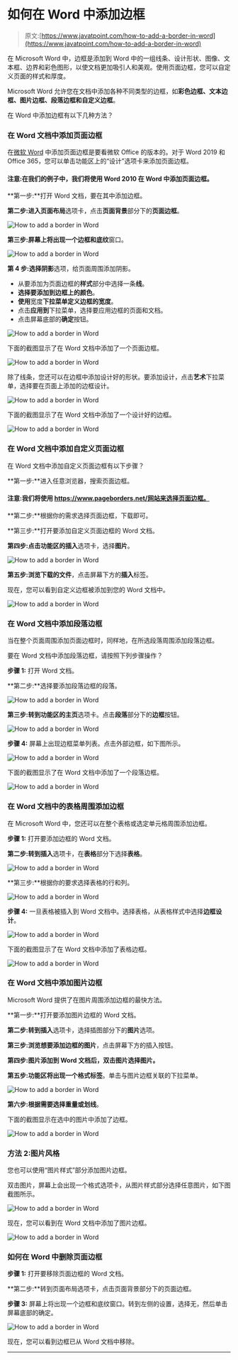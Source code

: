 # 如何在 Word 中添加边框

> 原文:[https://www.javatpoint.com/how-to-add-a-border-in-word](https://www.javatpoint.com/how-to-add-a-border-in-word)

在 Microsoft Word 中，边框是添加到 Word 中的一组线条、设计形状、图像、文本框、边界和彩色图形，以使文档更加吸引人和美观。使用页面边框，您可以自定义页面的样式和厚度。

Microsoft Word 允许您在文档中添加各种不同类型的边框，如**彩色边框、文本边框、图片边框、段落边框和自定义边框**。

在 Word 中添加边框有以下几种方法？

### 在 Word 文档中添加页面边框

在[微软 Word](https://www.javatpoint.com/ms-word-tutorial) 中添加页面边框是要看微软 Office 的版本的。对于 Word 2019 和 Office 365，您可以单击功能区上的“设计”选项卡来添加页面边框。

#### 注意:在我们的例子中，我们将使用 Word 2010 在 Word 中添加页面边框。

**第一步:**打开 Word 文档，要在其中添加边框。

**第二步:**进入**页面布局**选项卡，点击**页面背景**部分下的**页面边框**。

![How to add a border in Word](img/4b0d3adac230482aff8eff5d72e21ce4.png)

**第三步:**屏幕上将出现一个**边框和底纹**窗口。

![How to add a border in Word](img/152c0915184e60b09a10689c05bf0c52.png)

**第 4 步:**选择**阴影**选项，给页面周围添加阴影。

*   从要添加为页面边框的**样式**部分中选择一条**线**。
*   **选择要添加到边框上的颜色**。
*   **使用**宽度**下拉菜单定义边框的宽度**。
*   点击**应用到**下拉菜单，选择要应用边框的页面和文档。
*   点击屏幕底部的**确定**按钮。

![How to add a border in Word](img/410e1093a7f9671967b861d4eeaa39c4.png)

下面的截图显示了在 Word 文档中添加了一个页面边框。

![How to add a border in Word](img/00407093d859d0dba244312f9abfa03a.png)

除了线条，您还可以在边框中添加设计好的形状。要添加设计，点击**艺术**下拉菜单，选择要在页面上添加的边框设计。

![How to add a border in Word](img/cf4b98bac85723a3552823770ee38590.png)

下面的截图显示了在 Word 文档中添加了一个设计好的边框。

![How to add a border in Word](img/69679574a4382f0d41db05c932ce8468.png)

### 在 Word 文档中添加自定义页面边框

在 Word 文档中添加自定义页面边框有以下步骤？

**第一步:**进入任意浏览器，搜索页面边框。

#### 注意:我们将使用 https://www.pageborders.net/网站来选择页面边框。

**第二步:**根据你的需求选择页面边框，下载即可。

**第三步:**打开要添加自定义页面边框的 Word 文档。

**第四步:**点击功能区的**插入**选项卡，选择**图片**。

![How to add a border in Word](img/92287ece9c01fdc5d8863b5203f2a1f2.png)

**第五步:浏览下载的文件**，点击屏幕下方的**插入**标签。

现在，您可以看到自定义边框被添加到您的 Word 文档中。

![How to add a border in Word](img/c69c8ef8f7bd5f242f801999336d5a7a.png)

### 在 Word 文档中添加段落边框

当在整个页面周围添加页面边框时，同样地，在所选段落周围添加段落边框。

要在 Word 文档中添加段落边框，请按照下列步骤操作？

**步骤 1:** 打开 Word 文档。

**第二步:**选择要添加段落边框的段落。

![How to add a border in Word](img/6337085f577a81da510b26dea8809ee9.png)

**第三步:**转到功能区的**主页**选项卡。点击**段落**部分下的**边框**按钮。

![How to add a border in Word](img/4acaf1cade271861064a187904603e3e.png)

**步骤 4:** 屏幕上出现边框菜单列表。点击外部边框，如下图所示。

![How to add a border in Word](img/55d16243f110f64c97cc7e1cdffa629e.png)

下面的截图显示了在 Word 文档中添加了一个段落边框。

![How to add a border in Word](img/1d046ec54b69782a46e34b698d718166.png)

### 在 Word 文档中的表格周围添加边框

在 Microsoft Word 中，您还可以在整个表格或选定单元格周围添加边框。

**步骤 1:** 打开要添加边框的 Word 文档。

**第二步:**转到**插入**选项卡，在**表格**部分下选择**表格**。

![How to add a border in Word](img/71284777a89ecacd641f4aa50083c06e.png)

**第三步:**根据你的要求选择表格的行和列。

![How to add a border in Word](img/fbaaff1960917037dba4bc6f3d4c34b4.png)

**步骤 4:** 一旦表格被插入到 Word 文档中。选择表格，从表格样式中选择**边框设计**。

![How to add a border in Word](img/fab8118f3335165d33c20c73e5564927.png)

下面的截图显示了在 Word 文档中添加了表格边框。

![How to add a border in Word](img/7e976c2134a016a7cf19658ebf4f9353.png)

### 在 Word 文档中添加图片边框

Microsoft Word 提供了在图片周围添加边框的最快方法。

**第一步:**打开要添加图片边框的 Word 文档。

**第二步:**转到**插入**选项卡，选择插图部分下的**图片**选项。

**第三步:浏览想要添加边框的图片**，点击屏幕下方的插入按钮。

**第四步:**图片添加到 Word 文档后，**双击**图片**选择图片。**

**第五步:**功能区将出现一个**格式标签**。单击与图片边框关联的下拉菜单。

![How to add a border in Word](img/89f4c1bcdf877334fa613581ab658d8b.png)

**第六步:**根据需要选择**重量或划线**。

下面的截图显示在选中的图片中添加了边框。

![How to add a border in Word](img/ad8f95475264467ab567e48cecab5a35.png)

### 方法 2:图片风格

您也可以使用“图片样式”部分添加图片边框。

双击图片，屏幕上会出现一个格式选项卡，从图片样式部分选择任意图片，如下图截图所示。

![How to add a border in Word](img/5da75e182542af6bf4cfb0f90f1fd3a7.png)

现在，您可以看到在 Word 文档中添加了图片边框。

![How to add a border in Word](img/31ab6b112bcd62c80e9ac03256f06d59.png)

### 如何在 Word 中删除页面边框

**步骤 1:** 打开要移除页面边框的 Word 文档。

**第二步:**转到页面布局选项卡，点击页面背景部分下的页面边框。

**步骤 3:** 屏幕上将出现一个边框和底纹窗口。转到左侧的设置，选择无，然后单击屏幕底部的确定。

![How to add a border in Word](img/1aac77e2e11ce978304c74fa7aa00b0d.png)

现在，您可以看到边框已从 Word 文档中移除。

* * *